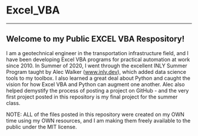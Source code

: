 # Excel_VBA
---------------------
 Welcome to my Public EXCEL VBA Respository!
---------------------
 
I am a geotechnical engineer in the transportation infrastructure field, and I have been developing Excel VBA programs for practical automation at work since 2010. In Summer of 
2020, I went through the excellent INLY Summer Program taught by Alec Walker (www.inly.dev), which added data science tools to my toolbox. I also learned a great deal about 
Python and caught the vision for how Excel VBA and Python can augment one another. Alec also helped demystify the process of posting a project on GitHub - and the very first 
project posted in this repository is my final project for the summer class.

NOTE: ALL of the files posted in this repository were created on my OWN time using my OWN resources, and I am making them freely available to the public under the MIT license.

